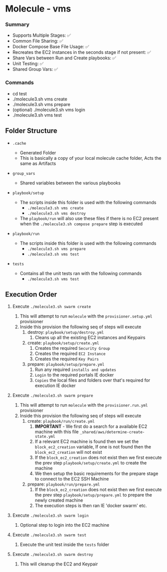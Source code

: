 # Molecule - vms

### Summary
- Supports Multiple Stages: ✅
- Common File Sharing: ✅
- Docker Compose Base File Usage: ✅
- Recreates the EC2 instances in the seconds stage if not present: ✅
- Share Vars between Run and Create playbooks: ✅
- Unit Testing: ✅
- Shared Group Vars: ✅

### Commands
- cd test
- ./molecule3.sh vms create
- ./molecule3.sh vms prepare
- (optional) ./molecule3.sh vms login
- ./molecule3.sh vms test

## Folder Structure

- `.cache`
  - Generated Folder
  - This is basically a copy of your local molecule cache folder, Acts the same as Artifacts


- `group_vars`
  - Shared variables between the various playbooks


- `playbook/setup`
  - The scripts inside this folder is used with the following commands
    - `./molecule3.sh vms create`
    - `./molecule3.sh vms destroy`
  - The `playbook/run` will also use these files if there is no EC2 present when the `./molecule3.sh compose prepare` step is executed


- `playbook/run`
  - The scripts inside this folder is used with the following commands
    - `./molecule3.sh vms prepare`
    - `./molecule3.sh vms test`


- `tests`
  - Contains all the unit tests ran with the following commands
    - `./molecule3.sh vms test`

## Execution Order

1) Execute `./molecule3.sh swarm create`
   1) This will attempt to run `molecule` with the `provisioner.setup.yml` provisioner
   2) Inside this provision the following seq of steps will execute
      1) destroy: `playbook/setup/destroy.yml`
         1) Cleans up all the existing EC2 instances and Keypairs
      2) create: `playbook/setup/create.yml`
         1) Creates the required `Security Group`
         2) Creates the required `EC2 Instance`
         3) Creates the required `Key Pairs`
      3) prepare: `playbook/setup/prepare.yml`
         1) Run any required `installs and updates`
         2) `Login` to the required portals IE docker
         3) `Copies` the local files and folders over that's required for execution IE docker


2) Execute `./molecule3.sh swarm prepare`
   1) This will attempt to run `molecule` with the `provisioner.run.yml` provisioner
   2) Inside this provision the following seq of steps will execute
      1) create: `playbook/run/create.yml`
         1) **IMPORTANT** - We first do a search for a available EC2 machine with this file `_shared/aws/determine-create-state.yml`
         2) If a relevant EC2 machine is found then we set the `block_ec2_creation` variable, If one is not found then the `block_ec2_creation` will not exist
         3) If the `block_ec2_creation` does not exist then we first execute the prev step `playbook/setup/create.yml` to create the machine
         4) We then setup the basic requirements for the prepare stage to connect to the EC2 SSH Machine
      2) prepare: `playbook/run/prepare.yml`
         1) If the `block_ec2_creation` does not exist then we first execute the prev step `playbook/setup/prepare.yml` to prepare the newly created machine
         2) The execution steps is then ran IE 'docker swarm' etc.


3) Execute `./molecule3.sh swarm login`
   1) Optional step to login into the EC2 machine


4) Execute `./molecule3.sh swarm test`
   1) Execute the unit test inside the `tests` folder


5) Execute `./molecule3.sh swarm destroy`
   1) This will cleanup the EC2 and Keypair
